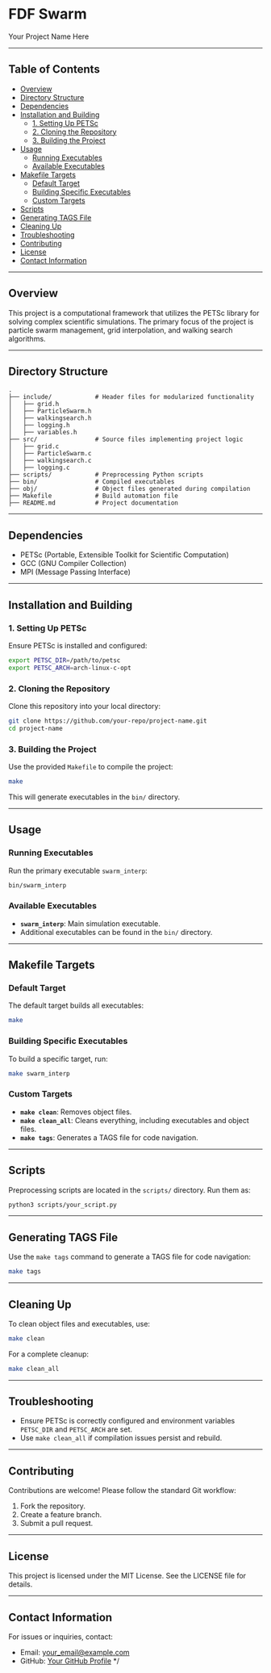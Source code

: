 # **FDF Swarm**

Your Project Name Here

---

## **Table of Contents**

- [Overview](#overview)
- [Directory Structure](#directory-structure)
- [Dependencies](#dependencies)
- [Installation and Building](#installation-and-building)
  - [1. Setting Up PETSc](#1-setting-up-petsc)
  - [2. Cloning the Repository](#2-cloning-the-repository)
  - [3. Building the Project](#3-building-the-project)
- [Usage](#usage)
  - [Running Executables](#running-executables)
  - [Available Executables](#available-executables)
- [Makefile Targets](#makefile-targets)
  - [Default Target](#default-target)
  - [Building Specific Executables](#building-specific-executables)
  - [Custom Targets](#custom-targets)
- [Scripts](#scripts)
- [Generating TAGS File](#generating-tags-file)
- [Cleaning Up](#cleaning-up)
- [Troubleshooting](#troubleshooting)
- [Contributing](#contributing)
- [License](#license)
- [Contact Information](#contact-information)

---

## **Overview**

This project is a computational framework that utilizes the PETSc library for solving complex scientific simulations. The primary focus of the project is particle swarm management, grid interpolation, and walking search algorithms.

---

## **Directory Structure**

```
.
├── include/            # Header files for modularized functionality
│   ├── grid.h
│   ├── ParticleSwarm.h
│   ├── walkingsearch.h
│   ├── logging.h
│   ├── variables.h
├── src/                # Source files implementing project logic
│   ├── grid.c
│   ├── ParticleSwarm.c
│   ├── walkingsearch.c
│   ├── logging.c
├── scripts/            # Preprocessing Python scripts
├── bin/                # Compiled executables
├── obj/                # Object files generated during compilation
├── Makefile            # Build automation file
├── README.md           # Project documentation
```

---

## **Dependencies**

- PETSc (Portable, Extensible Toolkit for Scientific Computation)
- GCC (GNU Compiler Collection)
- MPI (Message Passing Interface)

---

## **Installation and Building**

### 1. Setting Up PETSc

Ensure PETSc is installed and configured:
```bash
export PETSC_DIR=/path/to/petsc
export PETSC_ARCH=arch-linux-c-opt
```

### 2. Cloning the Repository

Clone this repository into your local directory:
```bash
git clone https://github.com/your-repo/project-name.git
cd project-name
```

### 3. Building the Project

Use the provided `Makefile` to compile the project:
```bash
make
```
This will generate executables in the `bin/` directory.

---

## **Usage**

### Running Executables

Run the primary executable `swarm_interp`:
```bash
bin/swarm_interp
```

### Available Executables

- **`swarm_interp`**: Main simulation executable.
- Additional executables can be found in the `bin/` directory.

---

## **Makefile Targets**

### Default Target
The default target builds all executables:
```bash
make
```

### Building Specific Executables
To build a specific target, run:
```bash
make swarm_interp
```

### Custom Targets

- **`make clean`**: Removes object files.
- **`make clean_all`**: Cleans everything, including executables and object files.
- **`make tags`**: Generates a TAGS file for code navigation.

---

## **Scripts**

Preprocessing scripts are located in the `scripts/` directory. Run them as:
```bash
python3 scripts/your_script.py
```

---

## **Generating TAGS File**

Use the `make tags` command to generate a TAGS file for code navigation:
```bash
make tags
```

---

## **Cleaning Up**

To clean object files and executables, use:
```bash
make clean
```

For a complete cleanup:
```bash
make clean_all
```

---

## **Troubleshooting**

- Ensure PETSc is correctly configured and environment variables `PETSC_DIR` and `PETSC_ARCH` are set.
- Use `make clean_all` if compilation issues persist and rebuild.

---

## **Contributing**

Contributions are welcome! Please follow the standard Git workflow:
1. Fork the repository.
2. Create a feature branch.
3. Submit a pull request.

---

## **License**

This project is licensed under the MIT License. See the LICENSE file for details.

---

## **Contact Information**

For issues or inquiries, contact:
- Email: your_email@example.com
- GitHub: [Your GitHub Profile](https://github.com/your-profile)
*/